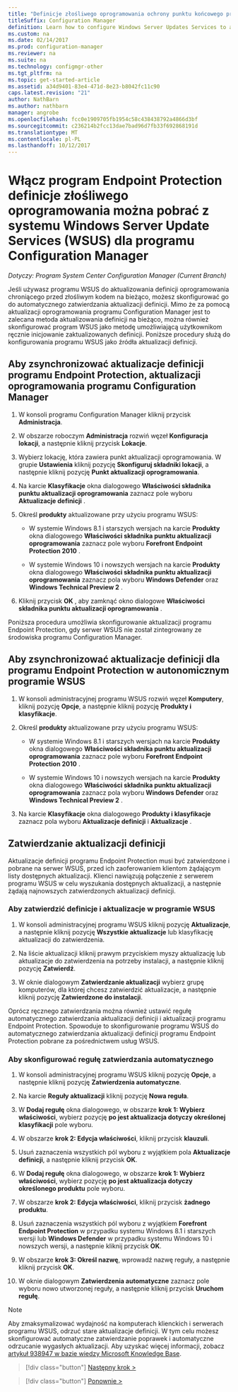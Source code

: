 ```yaml
---
title: "Definicje złośliwego oprogramowania ochrony punktu końcowego programu WSUS"
titleSuffix: Configuration Manager
definition: Learn how to configure Windows Server Updates Services to auto-approve definition updates.
ms.custom: na
ms.date: 02/14/2017
ms.prod: configuration-manager
ms.reviewer: na
ms.suite: na
ms.technology: configmgr-other
ms.tgt_pltfrm: na
ms.topic: get-started-article
ms.assetid: a34d9401-83e4-471d-8e23-b8042fc11c90
caps.latest.revision: "21"
author: NathBarn
ms.author: nathbarn
manager: angrobe
ms.openlocfilehash: fcc0e1909705fb1954c58c438438792a4866d3bf
ms.sourcegitcommit: c236214b2fcc13dae7bad96d7fb33f692868191d
ms.translationtype: MT
ms.contentlocale: pl-PL
ms.lasthandoff: 10/12/2017
---
```

# <a name="enable-endpoint-protection-malware-definitions-to-download-from-windows-server-update-services-wsus-for-configuration-manager"></a>Włącz program Endpoint Protection definicje złośliwego oprogramowania można pobrać z systemu Windows Server Update Services (WSUS) dla programu Configuration Manager

*Dotyczy: Program System Center Configuration Manager (Current Branch)*

 Jeśli używasz programu WSUS do aktualizowania definicji oprogramowania chroniącego przed złośliwym kodem na bieżąco, możesz skonfigurować go do automatycznego zatwierdzania aktualizacji definicji. Mimo że za pomocą aktualizacji oprogramowania programu Configuration Manager jest to zalecana metoda aktualizowania definicji na bieżąco, można również skonfigurować program WSUS jako metodę umożliwiającą użytkownikom ręcznie inicjowanie zaktualizowanych definicji. Poniższe procedury służą do konfigurowania programu WSUS jako źródła aktualizacji definicji.

## <a name="to-synchronize-endpoint-protection-definition-updates-in-configuration-manager-software-updates"></a>Aby zsynchronizować aktualizacje definicji programu Endpoint Protection, aktualizacji oprogramowania programu Configuration Manager

1.  W konsoli programu Configuration Manager kliknij przycisk **Administracja**.

2.  W obszarze roboczym **Administracja** rozwiń węzeł **Konfiguracja lokacji**, a następnie kliknij przycisk **Lokacje**.

3.  Wybierz lokację, która zawiera punkt aktualizacji oprogramowania. W grupie **Ustawienia** kliknij pozycję **Skonfiguruj składniki lokacji**, a następnie kliknij pozycję **Punkt aktualizacji oprogramowania**.

4.  Na karcie **Klasyfikacje** okna dialogowego **Właściwości składnika punktu aktualizacji oprogramowania** zaznacz pole wyboru **Aktualizacje definicji** .

5.  Określ **produkty** aktualizowane przy użyciu programu WSUS:

    -   W systemie Windows 8.1 i starszych wersjach na karcie **Produkty** okna dialogowego **Właściwości składnika punktu aktualizacji oprogramowania** zaznacz pole wyboru **Forefront Endpoint Protection 2010** .

    -   W systemie Windows 10 i nowszych wersjach na karcie **Produkty** okna dialogowego **Właściwości składnika punktu aktualizacji oprogramowania** zaznacz pola wyboru **Windows Defender** oraz **Windows Technical Preview 2** .

6.  Kliknij przycisk **OK** , aby zamknąć okno dialogowe **Właściwości składnika punktu aktualizacji oprogramowania** .

 Poniższa procedura umożliwia skonfigurowanie aktualizacji programu Endpoint Protection, gdy serwer WSUS nie został zintegrowany ze środowiska programu Configuration Manager.

## <a name="to-synchronize-endpoint-protection-definition-updates-in-standalone-wsus"></a>Aby zsynchronizować aktualizacje definicji dla programu Endpoint Protection w autonomicznym programie WSUS

1.  W konsoli administracyjnej programu WSUS rozwiń węzeł **Komputery**, kliknij pozycję **Opcje**, a następnie kliknij pozycję **Produkty i klasyfikacje**.

2.  Określ **produkty** aktualizowane przy użyciu programu WSUS:

    -   W systemie Windows 8.1 i starszych wersjach na karcie **Produkty** okna dialogowego **Właściwości składnika punktu aktualizacji oprogramowania** zaznacz pole wyboru **Forefront Endpoint Protection 2010** .

    -   W systemie Windows 10 i nowszych wersjach na karcie **Produkty** okna dialogowego **Właściwości składnika punktu aktualizacji oprogramowania** zaznacz pola wyboru **Windows Defender** oraz **Windows Technical Preview 2** .

3.  Na karcie **Klasyfikacje** okna dialogowego **Produkty i klasyfikacje** zaznacz pola wyboru **Aktualizacje definicji** i **Aktualizacje** .

## <a name="approving-definition-updates"></a>Zatwierdzanie aktualizacji definicji
 Aktualizacje definicji programu Endpoint Protection musi być zatwierdzone i pobrane na serwer WSUS, przed ich zaoferowaniem klientom żądającym listy dostępnych aktualizacji. Klienci nawiązują połączenie z serwerem programu WSUS w celu wyszukania dostępnych aktualizacji, a następnie żądają najnowszych zatwierdzonych aktualizacji definicji.

### <a name="to-approve-definitions-and-updates-in-wsus"></a>Aby zatwierdzić definicje i aktualizacje w programie WSUS

1.  W konsoli administracyjnej programu WSUS kliknij pozycję **Aktualizacje**, a następnie kliknij pozycję **Wszystkie aktualizacje** lub klasyfikację aktualizacji do zatwierdzenia.

2.  Na liście aktualizacji kliknij prawym przyciskiem myszy aktualizację lub aktualizacje do zatwierdzenia na potrzeby instalacji, a następnie kliknij pozycję **Zatwierdź**.

3.  W oknie dialogowym **Zatwierdzanie aktualizacji** wybierz grupę komputerów, dla której chcesz zatwierdzić aktualizacje, a następnie kliknij pozycję **Zatwierdzone do instalacji**.

 Oprócz ręcznego zatwierdzania można również ustawić regułę automatycznego zatwierdzania aktualizacji definicji i aktualizacji programu Endpoint Protection. Spowoduje to skonfigurowanie programu WSUS do automatycznego zatwierdzania aktualizacji definicji programu Endpoint Protection pobrane za pośrednictwem usług WSUS.

### <a name="to-configure-an-automatic-approval-rule"></a>Aby skonfigurować regułę zatwierdzania automatycznego

1.  W konsoli administracyjnej programu WSUS kliknij pozycję **Opcje**, a następnie kliknij pozycję **Zatwierdzenia automatyczne**.

2.  Na karcie **Reguły aktualizacji** kliknij pozycję **Nowa reguła**.

3.  W **Dodaj regułę** okna dialogowego, w obszarze **krok 1: Wybierz właściwości**, wybierz pozycję **po jest aktualizacja dotyczy określonej klasyfikacji** pole wyboru.

4.  W obszarze **krok 2: Edycja właściwości**, kliknij przycisk **klauzuli**.

5.  Usuń zaznaczenia wszystkich pól wyboru z wyjątkiem pola **Aktualizacje definicji**, a następnie kliknij przycisk **OK**.

6.  W **Dodaj regułę** okna dialogowego, w obszarze **krok 1: Wybierz właściwości**, wybierz pozycję **po jest aktualizacja dotyczy określonego produktu** pole wyboru.

7.  W obszarze **krok 2: Edycja właściwości**, kliknij przycisk **żadnego produktu**.

8.  Usuń zaznaczenia wszystkich pól wyboru z wyjątkiem **Forefront Endpoint Protection** w przypadku systemu Windows 8.1 i starszych wersji lub **Windows Defender** w przypadku systemu Windows 10 i nowszych wersji, a następnie kliknij przycisk **OK**.

9. W obszarze **krok 3: Określ nazwę**, wprowadź nazwę reguły, a następnie kliknij przycisk **OK**.

10. W oknie dialogowym **Zatwierdzenia automatyczne** zaznacz pole wyboru nowo utworzonej reguły, a następnie kliknij przycisk **Uruchom regułę**.

> [!NOTE]
>  Aby zmaksymalizować wydajność na komputerach klienckich i serwerach programu WSUS, odrzuć stare aktualizacje definicji. W tym celu możesz skonfigurować automatyczne zatwierdzanie poprawek i automatyczne odrzucanie wygasłych aktualizacji. Aby uzyskać więcej informacji, zobacz [artykuł 938947 w bazie wiedzy Microsoft Knowledge Base](http://go.microsoft.com/fwlink/p/?LinkId=204078).

> [!div class="button"]
[Następny krok >](endpoint-antimalware-policies.md)

> [!div class="button"]
[Ponownie >](endpoint-configure-alerts.md)
